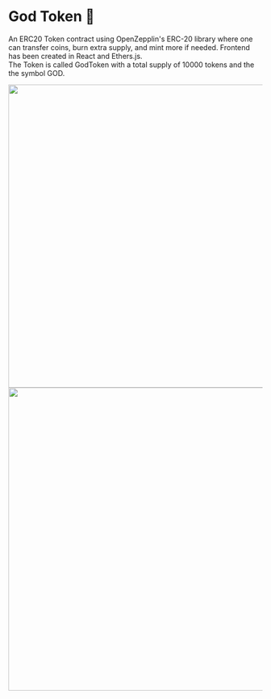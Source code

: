 # God Token 🧔

An ERC20 Token contract using OpenZepplin's ERC-20 library where one can transfer coins, burn extra supply, and mint more if needed. Frontend has been created in React and Ethers.js.  
The Token is called GodToken with a total supply of 10000 tokens and the the symbol GOD.

<img src="https://i.ibb.co/HdYSmCJ/Screenshot-2022-07-25-170443.png" width="600">

<img src="https://user-images.githubusercontent.com/77715088/180769589-552e0b76-52e6-4d81-aeef-622d79ee885b.png" width="600">
